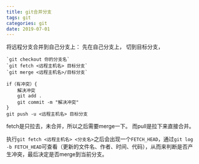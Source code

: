 ```yaml
---
title: git合并分支
tags: git
categories: git
date: 2019-07-01
---
```


将远程分支合并到自己分支上：
先在自己分支上，
切到目标分支，

```shell
`git checkout 你的分支名`
`git fetch <远程主机名> 目标分支`
`git merge <远程主机名>/目标分支`

if（有冲突）{
	解决冲突
	git add .
	git commit -m "解决冲突"
}
git push -u <远程主机名> 目标分支
```

fetch是只拉去，未合并，所以之后需要merge一下。
而pull是拉下来直接合并。

执行`git fetch <远程主机名> <分支名>`之后会出现一个`FETCH_HEAD`，通过`git log -b FETCH_HEAD`可查看（更新的文件名、作者、时间、代码），从而来判断是否产生冲突，最后决定是否merge到当前分支。